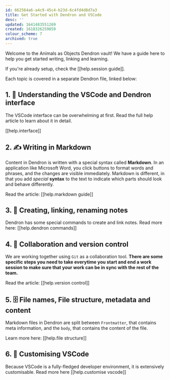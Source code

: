 ```yaml
---
id: 662564a6-a4c9-45c4-b23d-6c4fd4d8d7a3
title: Get Started with Dendron and VSCode
desc: ''
updated: 1641483551269
created: 1618326259859
colour_scheme: 7
archived: true
---
```


Welcome to the Animals as Objects Dendron vault! We have a guide here to help you get started writing, linking and learning. 

If you're already setup, check the [[help.session guide]].

Each topic is covered in a separate Dendron file, linked below:



## 1. 🚨 Understanding the VSCode and Dendron interface

The VSCode interface can be overwhelming at first. Read the full help article to learn about it in detail.

[[help.interface]]

## 2. ✍️ Writing in Markdown

Content in Dendron is written with a special syntax called **Markdown**. In an application like Microsoft Word, you click buttons to format words and phrases, and the changes are visible immediately. Markdown is different, in that you add _special_ **syntax** to the text to indicate which parts should look and behave differently.

Read the article: [[help.markdown guide]]

## 3. 🌱 Creating, linking, renaming notes

Dendron has some special commands to create and link notes. Read more here: [[help.dendron commands]]

## 4. 🔗 Collaboration and version control

We are working together using `Git` as a collaboration tool. **There are some specific steps you need to take everytime you start and end a work session to make sure that your work can be in sync with the rest of the team.**

Read the article: [[help.version control]]

## 5. 🗄 File names, File structure, metadata and content

Markdown files in Dendron are split between `Frontmatter`, that contains meta information, and the `body`, that contains the content of the file. 

Learn more here: [[help.file structure]]

## 6. 🌈 Customising VSCode

Because VSCode is a fully-fledged developer environment, it is extensively customisable. Read more here [[help.customise vscode]]